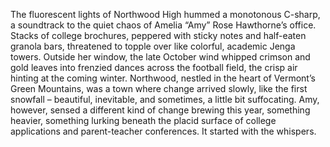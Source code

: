 The fluorescent lights of Northwood High hummed a monotonous C-sharp, a soundtrack to the quiet chaos of Amelia “Amy” Rose Hawthorne’s office. Stacks of college brochures, peppered with sticky notes and half-eaten granola bars, threatened to topple over like colorful, academic Jenga towers. Outside her window, the late October wind whipped crimson and gold leaves into frenzied dances across the football field, the crisp air hinting at the coming winter. Northwood, nestled in the heart of Vermont’s Green Mountains, was a town where change arrived slowly, like the first snowfall – beautiful, inevitable, and sometimes, a little bit suffocating.  Amy, however, sensed a different kind of change brewing this year, something heavier, something lurking beneath the placid surface of college applications and parent-teacher conferences.  It started with the whispers.
